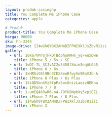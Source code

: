 ```yaml
---
layout: produk-casinghp
title: You Complete Me iPhone Case
categories: apple

# Produk
product-title: You Complete Me iPhone Case
harga: 90000
sku: hn-3344
image-drive: 1I4wGh0YBX2AHmDZFPWIXklJsZbvR1isi
gallery:
  - url: 10xG7VMr6jFkOTBdphuAWHn_yq-wuxDwe
    title: iPhone 5 / 5s / SE
  - url: 1wDI-7L_SCJvAC2q54S0fXmzm3eqALG45
    title: iPhone 6 / 6s
  - url: 1kHR5sO4l9Bn3IEXSeuBfwy5n9BaVJb-A
    title: iPhone 6 Plus / 6s Plus
  - url: 15iQD5bnXVz3fpPx5os8nizLaezv8EKnu
    title: iPhone 7 / 8
  - url: 1-umEQ48RwR6-o4-79YD8NpbXy5xpiEZL
    title: iPhone 7 Plus / 8 Plus
  - url: 1I4wGh0YBX2AHmDZFPWIXklJsZbvR1isi
    title: iPhone X
---
```

